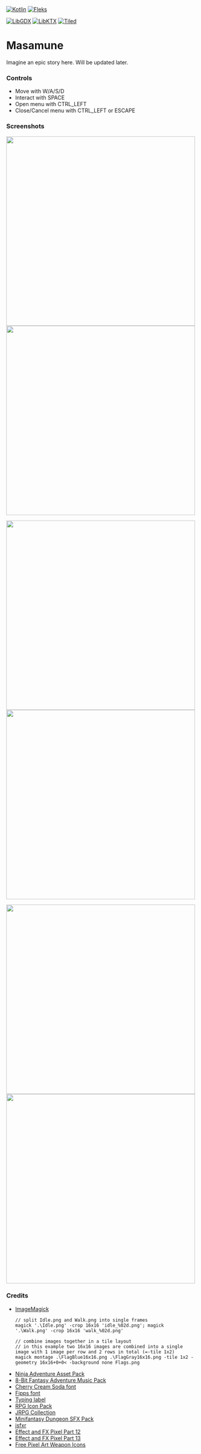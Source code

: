 [![Kotlin](https://img.shields.io/badge/Kotlin-2.1.10-red.svg)](http://kotlinlang.org/)
[![Fleks](https://img.shields.io/badge/Fleks-2.11-purple.svg)](https://github.com/Quillraven/Fleks)

[![LibGDX](https://img.shields.io/badge/LibGDX-1.13.1-green.svg)](https://libgdx.com/)
[![LibKTX](https://img.shields.io/badge/LibKTX-1.13.1--rc1-blue.svg)](https://github.com/libktx/ktx)
[![Tiled](https://img.shields.io/badge/Tiled-1.11.0-teal.svg)](https://www.mapeditor.org/)

# Masamune

Imagine an epic story here. Will be updated later.

### Controls

- Move with W/A/S/D
- Interact with SPACE
- Open menu with CTRL_LEFT
- Close/Cancel menu with CTRL_LEFT or ESCAPE

### Screenshots
<p float="left">
    <img src="https://github.com/user-attachments/assets/ac47d508-1ce7-40bb-90e3-a4faa4378b5b" width="500">
    <img src="https://github.com/user-attachments/assets/1a2200d2-22de-4738-9f1e-fa286e9b8f71" width="500">
</p>
<p float="left">
    <img src="https://github.com/user-attachments/assets/7a2eceb5-9542-4b50-8f1a-8823c0438cfb" width="500">
    <img src="https://github.com/user-attachments/assets/c8553500-47d4-4b89-a535-6b720c19039a" width="500">
</p>
<p float="left">
    <img src="https://github.com/user-attachments/assets/2af86b28-4783-4d0a-a95e-93101c96e079" width="500">
    <img src="https://github.com/user-attachments/assets/4fdfbfea-f67a-436d-ae9f-0d1e015d7950" width="500">
</p>

### Credits

- [ImageMagick](https://imagemagick.org/index.php)
  ```
  // split Idle.png and Walk.png into single frames
  magick '.\Idle.png' -crop 16x16 'idle_%02d.png'; magick '.\Walk.png' -crop 16x16 'walk_%02d.png'
  
  // combine images together in a tile layout
  // in this example two 16x16 images are combined into a single image with 1 image per row and 2 rows in total (=-tile 1x2)
  magick montage .\FlagBlue16x16.png .\FlagGray16x16.png -tile 1x2 -geometry 16x16+0+0< -background none Flags.png
  ```
- [Ninja Adventure Asset Pack](https://pixel-boy.itch.io/ninja-adventure-asset-pack)
- [8-Bit Fantasy Adventure Music Pack](https://xdeviruchi.itch.io/8-bit-fantasy-adventure-music-pack)
- [Cherry Cream Soda font](https://fonts.google.com/specimen/Cherry+Cream+Soda)
- [Fipps font](https://www.dafont.com/de/search.php?q=fipps)
- [Typing label](https://github.com/rafaskb/typing-label)
- [RPG Icon Pack](https://clockworkraven.itch.io/free-rpg-icon-pack-100-accessories-and-armor-clockwork-raven-studios)
- [JRPG Collection](https://opengameart.org/content/jrpg-collection)
- [Minifantasy Dungeon SFX Pack](https://leohpaz.itch.io/minifantasy-dungeon-sfx-pack)
- [jsfxr](https://sfxr.me/)
- [Effect and FX Pixel Part 12](https://bdragon1727.itch.io/effect-and-fx-pixel-part-12)
- [Effect and FX Pixel Part 13](https://bdragon1727.itch.io/effect-and-fx-pixel-part-13)
- [Free Pixel Art Weapon Icons](https://medievalmore.itch.io/free-weapon-icons)
